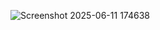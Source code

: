 ![Screenshot 2025-06-11 174638](https://github.com/user-attachments/assets/5c936744-5ac0-42bf-b8ca-4a1f055460d1)
